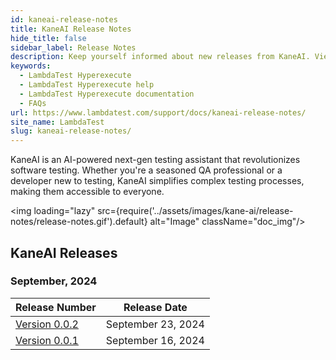 ```yaml
---
id: kaneai-release-notes
title: KaneAI Release Notes
hide_title: false
sidebar_label: Release Notes
description: Keep yourself informed about new releases from KaneAI. View our AI-powered testing assistant's detailed release notes, which include new features and enhancements.
keywords:
  - LambdaTest Hyperexecute
  - LambdaTest Hyperexecute help
  - LambdaTest Hyperexecute documentation
  - FAQs
url: https://www.lambdatest.com/support/docs/kaneai-release-notes/
site_name: LambdaTest
slug: kaneai-release-notes/
---
```


<script type="application/ld+json"
      dangerouslySetInnerHTML={{ __html: JSON.stringify({
       "@context": "https://schema.org",
        "@type": "BreadcrumbList",
        "itemListElement": [{
          "@type": "ListItem",
          "position": 1,
          "name": "Home",
          "item": "https://www.lambdatest.com"
        },{
          "@type": "ListItem",
          "position": 2,
          "name": "Support",
          "item": "https://www.lambdatest.com/support/docs/"
        },{
          "@type": "ListItem",
          "position": 3,
          "name": "Release Notes",
          "item": "https://www.lambdatest.com/support/docs/kaneai-release-notes/"
        }]
      })
    }}
></script>
KaneAI is an AI-powered next-gen testing assistant that revolutionizes software testing. Whether you're a seasoned QA professional or a developer new to testing, KaneAI simplifies complex testing processes, making them accessible to everyone.

<img loading="lazy" src={require('../assets/images/kane-ai/release-notes/release-notes.gif').default} alt="Image"  className="doc_img"/>

## KaneAI Releases

### September, 2024
| Release Number | Release Date |
|----------------|--------------|
| [Version 0.0.2](/support/docs/kaneai-release-notes-0-0-2) | September 23, 2024|
| [Version 0.0.1](/support/docs/kaneai-release-notes-0-0-1) | September 16, 2024|